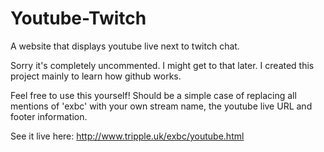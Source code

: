 # Youtube-Twitch
A website that displays youtube live next to twitch chat.

Sorry it's completely uncommented. I might get to that later. I created this project mainly to learn how github works.

Feel free to use this yourself! Should be a simple case of replacing all mentions of 'exbc' with your own stream name, the youtube live URL and footer information.

See it live here: http://www.tripple.uk/exbc/youtube.html

